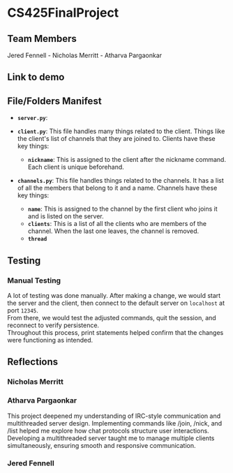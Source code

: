 # CS425FinalProject
## Team Members
Jered Fennell - Nicholas Merritt - Atharva Pargaonkar

## Link to demo

## File/Folders Manifest

- **`server.py`**:

- **`client.py`**:
    This file handles many things related to the client. Things like the client's list of channels that they are joined to. Clients have these key things:
    - **`nickname`**: This is assigned to the client after the nickname command. Each client is unique beforehand.

- **`channels.py`**:
    This file handles things related to the channels. It has a list of all the members that belong to it and a name. Channels have these key things:
    - **`name`**: This is assigned to the channel by the first client who joins it and is listed on the server.
    - **`clients`**: This is a list of all the clients who are members of the channel. When the last one leaves, the channel is removed.
    - **`thread`**

    
 ## Testing
 
### Manual Testing

A lot of testing was done manually. After making a change, we would start the server and the client, then connect to the default server on `localhost` at port `12345`.<br>
From there, we would test the adjusted commands, quit the session, and reconnect to verify persistence.<br>
Throughout this process, print statements helped confirm that the changes were functioning as intended.

 ## Reflections

 ### Nicholas Merritt

 ### Atharva Pargaonkar
This project deepened my understanding of IRC-style communication and multithreaded server design. Implementing commands like /join, /nick, and /list helped me explore how chat protocols structure user interactions. Developing a multithreaded server taught me to manage multiple clients simultaneously, ensuring smooth and responsive communication.

 ### Jered Fennell

  
